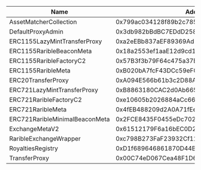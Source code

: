 Name | Address | Url 
 --- | --- | ---
 AssetMatcherCollection | 0x799ac034128f89b2c785809087bc5C66c2EFEea4 | https://bartio.beratrail.io/address/0x799ac034128f89b2c785809087bc5C66c2EFEea4 
 DefaultProxyAdmin | 0x3db982bBdBC7EDdD258B10Ed7AAE65C82Fdcc73c | https://bartio.beratrail.io/address/0x3db982bBdBC7EDdD258B10Ed7AAE65C82Fdcc73c 
 ERC1155LazyMintTransferProxy | 0xa2eEBb837aEF89369Ad117568d75348e6174520e | https://bartio.beratrail.io/address/0xa2eEBb837aEF89369Ad117568d75348e6174520e 
 ERC1155RaribleBeaconMeta | 0x18a2553ef1aaE12d9cd158821319e26A62feE90E | https://bartio.beratrail.io/address/0x18a2553ef1aaE12d9cd158821319e26A62feE90E 
 ERC1155RaribleFactoryC2 | 0x57B3f3b79F64c475a37E6c493BAA8E6E7C5F748e | https://bartio.beratrail.io/address/0x57B3f3b79F64c475a37E6c493BAA8E6E7C5F748e 
 ERC1155RaribleMeta | 0xB020bA7fcF43DCc59eF0103624BD6FADE66d105E | https://bartio.beratrail.io/address/0xB020bA7fcF43DCc59eF0103624BD6FADE66d105E 
 ERC20TransferProxy | 0xA094E566b61b3c2D88ACf7Cc15e3Dd0FA83F32af | https://bartio.beratrail.io/address/0xA094E566b61b3c2D88ACf7Cc15e3Dd0FA83F32af 
 ERC721LazyMintTransferProxy | 0xB8863180CAC2d0Ab665e5968C0De25298A1D8CEe | https://bartio.beratrail.io/address/0xB8863180CAC2d0Ab665e5968C0De25298A1D8CEe 
 ERC721RaribleFactoryC2 | 0xe10605b2026884aCc669C2A9Cd4A5ec5f5FFf494 | https://bartio.beratrail.io/address/0xe10605b2026884aCc669C2A9Cd4A5ec5f5FFf494 
 ERC721RaribleMeta | 0x4fEB488209d2A0A71fEef28E5fA306F15b2D5FEa | https://bartio.beratrail.io/address/0x4fEB488209d2A0A71fEef28E5fA306F15b2D5FEa 
 ERC721RaribleMinimalBeaconMeta | 0x2FCE8435F0455eDc702199741411dbcD1B7606cA | https://bartio.beratrail.io/address/0x2FCE8435F0455eDc702199741411dbcD1B7606cA 
 ExchangeMetaV2 | 0x61512179F6a16bEC0D259d8010CC0485CE363868 | https://bartio.beratrail.io/address/0x61512179F6a16bEC0D259d8010CC0485CE363868 
 RaribleExchangeWrapper | 0xc798B273FaF23932Cf11177402C10C9b44D30Da2 | https://bartio.beratrail.io/address/0xc798B273FaF23932Cf11177402C10C9b44D30Da2 
 RoyaltiesRegistry | 0xD1f689646861870D44B33dBBb413Fa7D06A2B52f | https://bartio.beratrail.io/address/0xD1f689646861870D44B33dBBb413Fa7D06A2B52f 
 TransferProxy | 0x00C74eD067Cea48F1D6F7D00aBABa3C1D5B2598b | https://bartio.beratrail.io/address/0x00C74eD067Cea48F1D6F7D00aBABa3C1D5B2598b 

